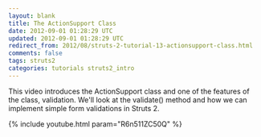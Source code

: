 ```yaml
---           
layout: blank
title: The ActionSupport Class
date: 2012-09-01 01:28:29 UTC
updated: 2012-09-01 01:28:29 UTC
redirect_from: 2012/08/struts-2-tutorial-13-actionsupport-class.html
comments: false
tags: struts2
categories: tutorials struts2_intro
---
```


This video introduces the ActionSupport class and one of the features of the class, validation. We'll look at the validate() method and how we can implement simple form validations in Struts 2.

{% include youtube.html param="R6n511ZC50Q" %}